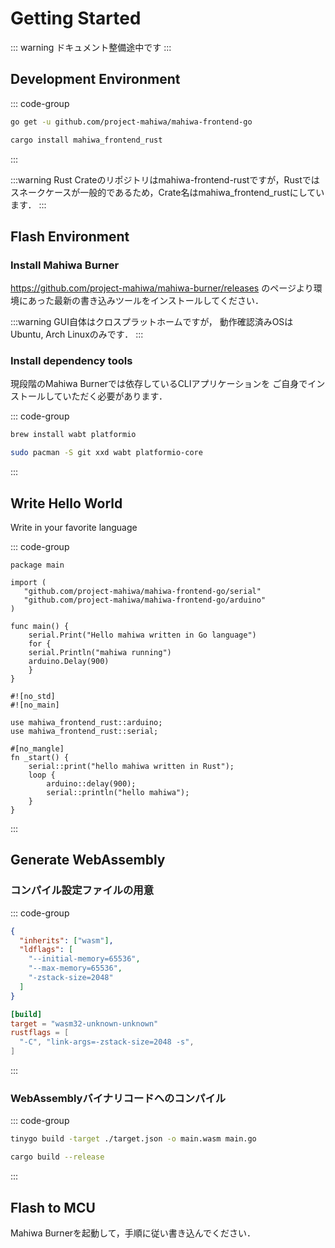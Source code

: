# Getting Started

::: warning
ドキュメント整備途中です
:::

## Development Environment

::: code-group

```bash [Go]
go get -u github.com/project-mahiwa/mahiwa-frontend-go
```

```bash [Rust]
cargo install mahiwa_frontend_rust
```

:::

:::warning
Rust Crateのリポジトリはmahiwa-frontend-rustですが，Rustではスネークケースが一般的であるため，Crate名はmahiwa_frontend_rustにしています．
:::

## Flash Environment

### Install Mahiwa Burner

https://github.com/project-mahiwa/mahiwa-burner/releases のページより環境にあった最新の書き込みツールをインストールしてください．

:::warning
GUI自体はクロスプラットホームですが，
動作確認済みOSはUbuntu, Arch Linuxのみです．
:::

### Install dependency tools

現段階のMahiwa Burnerでは依存しているCLIアプリケーションを
ご自身でインストールしていただく必要があります．

::: code-group

```bash [Homebrew(MacOS, Linux)]
brew install wabt platformio
```

```bash [Pacman(Arch Linux)]
sudo pacman -S git xxd wabt platformio-core
```

:::

## Write Hello World

Write in your favorite language

::: code-group

```go[Go]
package main

import (
   "github.com/project-mahiwa/mahiwa-frontend-go/serial"
   "github.com/project-mahiwa/mahiwa-frontend-go/arduino"
)

func main() {
    serial.Print("Hello mahiwa written in Go language")
    for {
    serial.Println("mahiwa running")
    arduino.Delay(900)
    }
}
```

```rust[Rust]
#![no_std]
#![no_main]

use mahiwa_frontend_rust::arduino;
use mahiwa_frontend_rust::serial;

#[no_mangle]
fn _start() {
    serial::print("hello mahiwa written in Rust");
    loop {
        arduino::delay(900);
        serial::println("hello mahiwa");
    }
}
```

:::

## Generate WebAssembly

### コンパイル設定ファイルの用意

::: code-group

```json [Goの場合はtarget.jsonを追加]
{
  "inherits": ["wasm"],
  "ldflags": [
    "--initial-memory=65536",
    "--max-memory=65536",
    "-zstack-size=2048"
  ]
}
```

```toml [Rustの場合は.cargo/configを追加]
[build]
target = "wasm32-unknown-unknown"
rustflags = [
  "-C", "link-args=-zstack-size=2048 -s",
]
```

:::

### WebAssemblyバイナリコードへのコンパイル

::: code-group

```bash [Go]
tinygo build -target ./target.json -o main.wasm main.go
```

```bash [Rust]
cargo build --release
```

:::

## Flash to MCU

Mahiwa Burnerを起動して，手順に従い書き込んでください．
